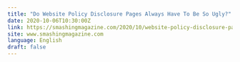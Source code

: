 ```yaml
---
title: "Do Website Policy Disclosure Pages Always Have To Be So Ugly?"
date: 2020-10-06T10:30:00Z
link: https://smashingmagazine.com/2020/10/website-policy-disclosure-pages/?utm_medium=RSS&utm_source=news.12bit.vn
site: www.smashingmagazine.com
language: English
draft: false
---
```

